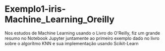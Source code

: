 # Exemplo1-iris-Machine_Learning_Oreilly
Nos estudos de Machine Learning usando o Livro do O'Reilly, fiz um grande resumo no Notebook Jupyter juntamente ao primeiro exemplo dado no livro sobre o algorítmo KNN e sua implementação usando Scikit-Learn
